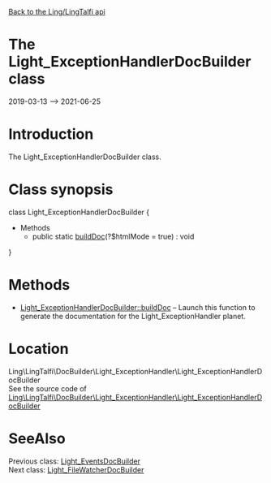 [Back to the Ling/LingTalfi api](https://github.com/lingtalfi/LingTalfi/blob/master/doc/api/Ling/LingTalfi.md)



The Light_ExceptionHandlerDocBuilder class
================
2019-03-13 --> 2021-06-25






Introduction
============

The Light_ExceptionHandlerDocBuilder class.



Class synopsis
==============


class <span class="pl-k">Light_ExceptionHandlerDocBuilder</span>  {

- Methods
    - public static [buildDoc](https://github.com/lingtalfi/LingTalfi/blob/master/doc/api/Ling/LingTalfi/DocBuilder/Light_ExceptionHandler/Light_ExceptionHandlerDocBuilder/buildDoc.md)(?$htmlMode = true) : void

}






Methods
==============

- [Light_ExceptionHandlerDocBuilder::buildDoc](https://github.com/lingtalfi/LingTalfi/blob/master/doc/api/Ling/LingTalfi/DocBuilder/Light_ExceptionHandler/Light_ExceptionHandlerDocBuilder/buildDoc.md) &ndash; Launch this function to generate the documentation for the Light_ExceptionHandler planet.





Location
=============
Ling\LingTalfi\DocBuilder\Light_ExceptionHandler\Light_ExceptionHandlerDocBuilder<br>
See the source code of [Ling\LingTalfi\DocBuilder\Light_ExceptionHandler\Light_ExceptionHandlerDocBuilder](https://github.com/lingtalfi/LingTalfi/blob/master/DocBuilder/Light_ExceptionHandler/Light_ExceptionHandlerDocBuilder.php)



SeeAlso
==============
Previous class: [Light_EventsDocBuilder](https://github.com/lingtalfi/LingTalfi/blob/master/doc/api/Ling/LingTalfi/DocBuilder/Light_Events/Light_EventsDocBuilder.md)<br>Next class: [Light_FileWatcherDocBuilder](https://github.com/lingtalfi/LingTalfi/blob/master/doc/api/Ling/LingTalfi/DocBuilder/Light_FileWatcher/Light_FileWatcherDocBuilder.md)<br>
